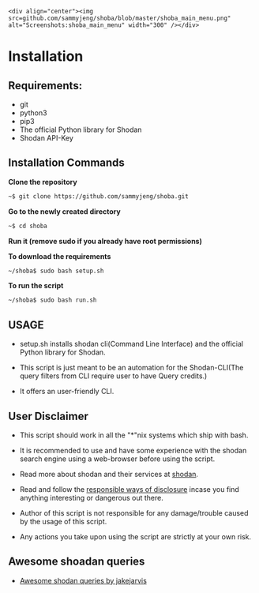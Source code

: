 ```
<div align="center"><img src=github.com/sammyjeng/shoba/blob/master/shoba_main_menu.png" alt="Screenshots:shoba_main_menu" width="300" /></div>
```
# **Installation**

## Requirements:

- git
- python3
- pip3
- The official Python library for Shodan
- Shodan API-Key

## Installation Commands

**Clone the repository** 
```bash
~$ git clone https://github.com/sammyjeng/shoba.git
```
**Go to the newly created directory**
```bash
~$ cd shoba
```
**Run it (remove sudo if you already have root permissions)**

**To download the requirements**
```bash
~/shoba$ sudo bash setup.sh
```
**To run the script**
```bash
~/shoba$ sudo bash run.sh
```
## **USAGE**

- setup.sh installs shodan cli(Command Line Interface) and the official Python library for Shodan.

- This script is just meant to be an automation for the Shodan-CLI(The query filters from CLI require user to have Query        credits.)

- It offers an user-friendly CLI.

## **User Disclaimer**

- This script should work in all the "*"nix systems which ship with bash.

- It is recommended to use and have some experience with the shodan search engine using a web-browser before using the         script.

- Read more about shodan and their services at [shodan](https://shodan.io).

- Read and follow the [responsible ways of disclosure](https://www.bugcrowd.com/resource/what-is-responsible-disclosure/)       incase you find anything interesting or dangerous out there.

- Author of this script is not responsible for any damage/trouble caused by the usage of this script.

- Any actions you take upon using the script are strictly at your own risk.

## Awesome shoadan queries

- [Awesome shodan queries by jakejarvis](https://github.com/jakejarvis/awesome-shodan-queries)



